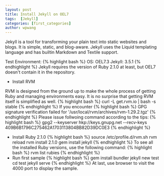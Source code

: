 ```yaml
---
layout: post
title: Install Jekyll on OEL7
tags:  [Jekyll]
categories: [first_categories]
author: wpwang
---
```


Jekyll is a tool for transforming your plain text into static websites and blogs. It is simple, static, and blog-aware. Jekyll uses the Liquid templating language and has builtin Markdown and Textile support.

Test Environment:
{% highlight bash %}
OS: OEL7.3
Jekyll: 3.5.1
{% endhighlight %}
Jekyll requires the version of Ruby 2.1.0 at least, but OEL7 doesn't contain it in the repository.
+ Install RVM

RVM is designed from the ground up to make the whole process of getting Ruby and managing environments easy. It is no surprise that getting RVM itself is simplified as well.
{% highlight bash %}
curl -L get.rvm.io | bash -s stable
{% endhighlight %}
If you encounter
{% highlight bash %}
GPG signature verification failed for '/usr/local/rvm/archives/rvm-1.29.2.tgz'
{% endhighlight %}
Please issue follwoing command according to the tips:
{% highlight bash %}
gpg2 --keyserver hkp://keys.gnupg.net --recv-keys 409B6B1796C275462A1703113804BB82D39DC0E3
{% endhighlight %}
+ Install Ruby 2.1.0
{% highlight bash %}
source /etc/profile.d/rvm.sh
rvm reload
rvm install 2.1.0
gem install jekyll
{% endhighlight %}
To see all the installed Ruby versions, use the following command:
{% highlight bash %}
rvm list rubies
{% endhighlight %}
+ Run first sample
{% highlight bash %}
gem install bundler
jekyll new test
cd test
jekyll serve
{% endhighlight %}
At last, use browser to visit the 4000 port to display the sample.
